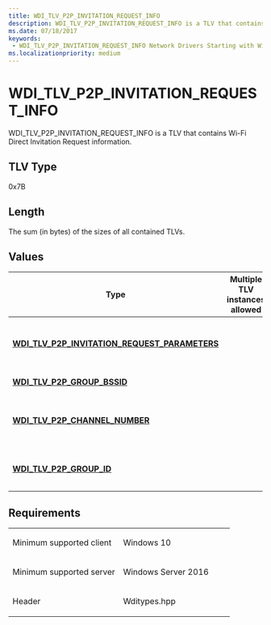 ```yaml
---
title: WDI_TLV_P2P_INVITATION_REQUEST_INFO
description: WDI_TLV_P2P_INVITATION_REQUEST_INFO is a TLV that contains Wi-Fi Direct Invitation Request information.
ms.date: 07/18/2017
keywords:
 - WDI_TLV_P2P_INVITATION_REQUEST_INFO Network Drivers Starting with Windows Vista
ms.localizationpriority: medium
---
```


# WDI\_TLV\_P2P\_INVITATION\_REQUEST\_INFO


WDI\_TLV\_P2P\_INVITATION\_REQUEST\_INFO is a TLV that contains Wi-Fi Direct Invitation Request information.

## TLV Type


0x7B

## Length


The sum (in bytes) of the sizes of all contained TLVs.

## Values


| Type                                                                                                | Multiple TLV instances allowed | Optional | Description                                     |
|-----------------------------------------------------------------------------------------------------|--------------------------------|----------|-------------------------------------------------|
| [**WDI\_TLV\_P2P\_INVITATION\_REQUEST\_PARAMETERS**](wdi-tlv-p2p-invitation-request-parameters.md) |                                |          | The Wi-Fi Direct Invitation Request parameters. |
| [**WDI\_TLV\_P2P\_GROUP\_BSSID**](wdi-tlv-p2p-group-bssid.md)                                      |                                | X        | The Group BSSID.                                |
| [**WDI\_TLV\_P2P\_CHANNEL\_NUMBER**](wdi-tlv-p2p-channel-number.md)                                |                                | X        | The operating channel for Wi-Fi Direct GO.      |
| [**WDI\_TLV\_P2P\_GROUP\_ID**](wdi-tlv-p2p-group-id.md)                                            |                                |          | The Group ID for target Wi-Fi Direct GO.        |

 

## Requirements

<table>
<colgroup>
<col width="50%" />
<col width="50%" />
</colgroup>
<tbody>
<tr class="odd">
<td><p>Minimum supported client</p></td>
<td><p>Windows 10</p></td>
</tr>
<tr class="even">
<td><p>Minimum supported server</p></td>
<td><p>Windows Server 2016</p></td>
</tr>
<tr class="odd">
<td><p>Header</p></td>
<td>Wditypes.hpp</td>
</tr>
</tbody>
</table>

 

 




